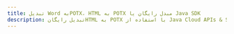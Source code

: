 ---title: تبدیل Word بهPOTX، HTML به POTX مبدل رایگان یا Java SDKdescription: تبدیل رایگانHTML به POTX با استفاده از Java Cloud APIs & SDK. همچنین اسناد Microsoft Word و OpenOffice را در Cloud ایجاد، ویرایش و رندر کنید.---